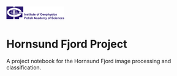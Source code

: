 # <img src="https://github.com/jcbw/Hornsund_Project/blob/main/IGF%20EN%20colour.png" width=30% height=40%> 
# Hornsund Fjord Project


A project notebook for the Hornsund Fjord image processing and classification.
